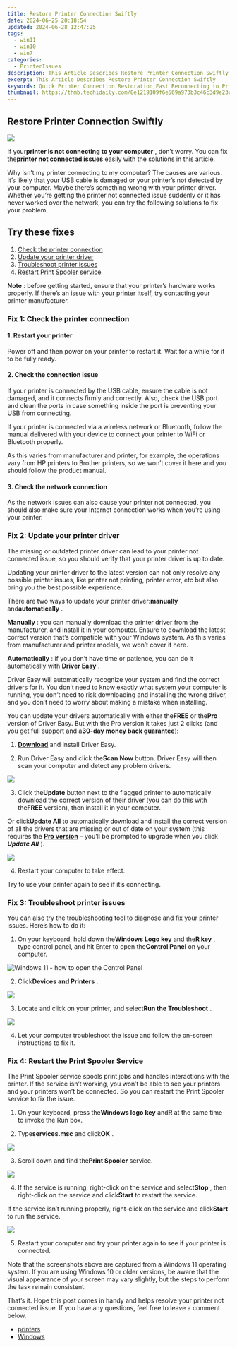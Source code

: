 ```yaml
---
title: Restore Printer Connection Swiftly
date: 2024-06-25 20:18:54
updated: 2024-06-28 12:47:25
tags:
  - win11
  - win10
  - win7
categories:
  - PrinterIssues
description: This Article Describes Restore Printer Connection Swiftly
excerpt: This Article Describes Restore Printer Connection Swiftly
keywords: Quick Printer Connection Restoration,Fast Reconnecting to Printer,Reestablish Printer Link Promptly,Optimize Printer Setup Speed,Accelerated Printer Network Troubleshooting,Speedy Printer Reconnection Guide,Rapid Printer Connectivity Solution
thumbnail: https://thmb.techidaily.com/8e1219109f6e569a973b3c46c3d9e23c1f4eabc6e42aa2cadb4595040f5c4520.jpg
---
```


## Restore Printer Connection Swiftly

![](https://images.drivereasy.com/wp-content/uploads/2018/07/img_5b51a9a192869.png)

 If your**printer is not connecting to your computer** , don’t worry. You can fix the**printer not connected issues** easily with the solutions in this article.

 Why isn’t my printer connecting to my computer? The causes are various. It’s likely that your USB cable is damaged or your printer’s not detected by your computer. Maybe there’s something wrong with your printer driver. Whether you’re getting the printer not connected issue suddenly or it has never worked over the network, you can try the following solutions to fix your problem.

## Try these fixes

1. [Check the printer connection](#Fix1)
2. [Update your printer driver](#Fix2)
3. [Troubleshoot printer issues](#Fix3)
4. [Restart Print Spooler service](#Fix4)

**Note** : before getting started, ensure that your printer’s hardware works properly. If there’s an issue with your printer itself, try contacting your printer manufacturer.

### Fix 1: Check the printer connection

#### 1\. Restart your printer

 Power off and then power on your printer to restart it. Wait for a while for it to be fully ready.

#### 2\. Check the connection issue

 If your printer is connected by the USB cable, ensure the cable is not damaged, and it connects firmly and correctly. Also, check the USB port and clean the ports in case something inside the port is preventing your USB from connecting.

 If your printer is connected via a wireless network or Bluetooth, follow the manual delivered with your device to connect your printer to WiFi or Bluetooth properly.

 As this varies from manufacturer and printer, for example, the operations vary from HP printers to Brother printers, so we won’t cover it here and you should follow the product manual.

#### 3\. Check the network connection

 As the network issues can also cause your printer not connected, you should also make sure your Internet connection works when you’re using your printer.

### Fix 2: Update your printer driver

 The missing or outdated printer driver can lead to your printer not connected issue, so you should verify that your printer driver is up to date.

 Updating your printer driver to the latest version can not only resolve any possible printer issues, like printer not printing, printer error, etc but also bring you the best possible experience.

 There are two ways to update your printer driver:**manually** and**automatically** .

**Manually** : you can manually download the printer driver from the manufacturer, and install it in your computer. Ensure to download the latest correct version that’s compatible with your Windows system. As this varies from manufacturer and printer models, we won’t cover it here.

**Automatically** : if you don’t have time or patience, you can do it automatically with **[Driver Easy](https://tools.techidaily.com/drivereasy/download/)**  .

 Driver Easy will automatically recognize your system and find the correct drivers for it. You don’t need to know exactly what system your computer is running, you don’t need to risk downloading and installing the wrong driver, and you don’t need to worry about making a mistake when installing.

 You can update your drivers automatically with either the**FREE** or the**Pro** version of Driver Easy. But with the Pro version it takes just 2 clicks (and you get full support and a**30-day money back guarantee**):

 1) **[Download](https://tools.techidaily.com/drivereasy/download/)**  and install Driver Easy.

 2) Run Driver Easy and click the**Scan Now** button. Driver Easy will then scan your computer and detect any problem drivers.

![](https://images.drivereasy.com/wp-content/uploads/2018/06/img_5b20bf24ea7df.jpg)

 3) Click the**Update** button next to the flagged printer to automatically download the correct version of their driver (you can do this with the**FREE** version), then install it in your computer.

 Or click**Update All** to automatically download and install the correct version of all the drivers that are missing or out of date on your system (this requires the **[Pro version](https://tools.techidaily.com/drivereasy/download/)**  – you’ll be prompted to upgrade when you click **_Update All_** ).

![](https://images.drivereasy.com/wp-content/uploads/2018/06/img_5b20bf904f0bf.jpg)

4) Restart your computer to take effect.

 Try to use your printer again to see if it’s connecting.

### Fix 3: Troubleshoot printer issues

 You can also try the troubleshooting tool to diagnose and fix your printer issues. Here’s how to do it:

 1) On your keyboard, hold down the**Windows Logo key** and the**R key** , type control panel, and hit Enter to open the**Control Panel** on your computer.

![Windows 11 - how to open the Control Panel](https://images.drivereasy.com/wp-content/uploads/2023/10/win11-how-to-open-the-Control-Panel.jpg)

 2) Click**Devices and Printers** .

![](https://images.drivereasy.com/wp-content/uploads/2018/07/win-11-control-panel-devices-and-printers.jpg)

 3) Locate and click on your printer, and select**Run the Troubleshoot** .

![](https://images.drivereasy.com/wp-content/uploads/2018/07/win-11-printer-troubleshoot.jpg)

 4) Let your computer troubleshoot the issue and follow the on-screen instructions to fix it.

### Fix 4: Restart the Print Spooler Service

 The Print Spooler service spools print jobs and handles interactions with the printer. If the service isn’t working, you won’t be able to see your printers and your printers won’t be connected. So you can restart the Print Spooler service to fix the issue.

 1) On your keyboard, press the**Windows logo key** and**R** at the same time to invoke the Run box.

 2) Type**services.msc** and click**OK** .

![](https://images.drivereasy.com/wp-content/uploads/2022/06/win11-services.msc_.jpg)

 3) Scroll down and find the**Print Spooler** service.

![](https://images.drivereasy.com/wp-content/uploads/2018/07/win-11-services-print-spooler.jpg)

 4) If the service is running, right-click on the service and select**Stop** , then right-click on the service and click**Start** to restart the service.

 If the service isn’t running properly, right-click on the service and click**Start** to run the service.

![](https://images.drivereasy.com/wp-content/uploads/2018/07/win-11-services-print-spooler-start.jpg)

 5) Restart your computer and try your printer again to see if your printer is connected.

 Note that the screenshots above are captured from a Windows 11 operating system. If you are using Windows 10 or older versions, be aware that the visual appearance of your screen may vary slightly, but the steps to perform the task remain consistent.

 That’s it. Hope this post comes in handy and helps resolve your printer not connected issue. If you have any questions, feel free to leave a comment below.

* [printers](https://tools.techidaily.com/drivereasy/download/)
* [Windows](https://tools.techidaily.com/drivereasy/download/)

<ins class="adsbygoogle"
     style="display:block"
     data-ad-format="autorelaxed"
     data-ad-client="ca-pub-7571918770474297"
     data-ad-slot="1223367746"></ins>



<ins class="adsbygoogle"
     style="display:block"
     data-ad-client="ca-pub-7571918770474297"
     data-ad-slot="8358498916"
     data-ad-format="auto"
     data-full-width-responsive="true"></ins>
